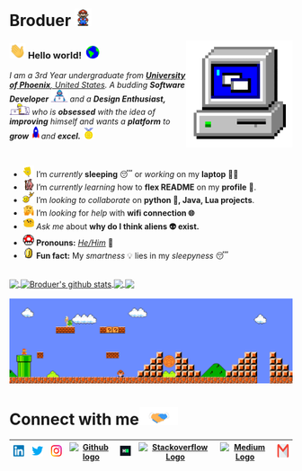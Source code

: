 # Broduer&nbsp;<img src="https://github.com/broduer/broduer/blob/master/Assets/Mario_Hello_Big.gif" width="30px">


<!-- 
    &nbsp;  [![HitCount](https://hits.dwyl.com/broduer/broduer.svg?style=flat-square&show=unique)](http://hits.dwyl.com/broduer/broduer) 
-->

<img align="right" alt="PC GIF" src="https://github.com/broduer/broduer/blob/master/Assets/PC.gif" width="190" />

### <img src="https://github.com/broduer/broduer/blob/master/Assets/Hi.gif" width="29px"> **Hello world!** &nbsp;<img src="https://github.com/broduer/broduer/blob/master/Assets/Earth.gif" width="24px">

<p>
  <em>
    I am a 3rd Year undergraduate from <a href="https://www.phoenix.edu/"> <b>University of Phoenix</b>, United States</a>.  
    A budding <b>Software Developer</b> <img src="https://github.com/broduer/broduer/blob/master/Assets/Developer.gif" width="30px"> 
      and a <b>Design Enthusiast,</b>&nbsp;<img src="https://github.com/broduer/broduer/blob/master/Assets/Designer.gif" width="36px"> who is <b>obsessed</b>
    with the idea of <b>improving</b> himself and wants a <b>platform</b> to 
    <b>grow</b> <img src="https://github.com/broduer/broduer/blob/master/Assets/Rocket.gif" width="18px">and 
    <b>excel.</b> <img src="https://github.com/broduer/broduer/blob/master/Assets/Medal.gif" width="20px">
  </em>  
</p>

<br>

- <img alt="GIF" src="https://github.com/broduer/broduer/blob/master/Assets/wave.gif" width="20px" /> I’m *currently* **sleeping** 😴 or *working* on my **laptop** 👨‍💻
- <img alt="GIF" src="https://github.com/broduer/broduer/blob/master/Assets/gandalf_parrot.gif" width="20px" /> I’m *currently learning* how to **flex README** on my **profile** 💪.
- <img alt="GIF" src="https://github.com/broduer/broduer/blob/master/Assets/headbang.gif" width="20px" /> I’m *looking to collaborate* on **python 🐍, Java, Lua projects**.
- <img alt="GIF" src="https://github.com/broduer/broduer/blob/master/Assets/hmm.gif" width="20px" /> I’m *looking* for *help* with **wifi connection 🌐**
- <img alt="GIF" src="https://github.com/broduer/broduer/blob/master/Assets/happy.gif" width="20px" /> *Ask me* about **why do I think aliens 👽 exist.**
- <img alt="GIF" src="https://github.com/broduer/broduer/blob/master/Assets/powerup.gif" width="20px" /> **Pronouns:** [*He/Him*](https://pronoun.is/he) 🧔
- <img alt="GIF" src="https://github.com/broduer/broduer/blob/master/Assets/coin.gif" width="20px" /> **Fun fact:** My *smartness* 💡 lies in my *sleepyness* 😴


<br>

<a href="https://github.com/broduer">
  <img align="center" src="https://github-readme-stats.vercel.app/api/top-langs/?username=broduer&theme=dark&hide_langs_below=1" />
</a>

<a href="https://github.com/broduer">
 <img align="center" src="https://github-readme-stats.vercel.app/api?username=broduer&show_icons=true&theme=dark&line_height=27" alt="Broduer's github stats"/>
</a>


<a href="https://github.com/broduer/broduer">
  <img align="center" src="https://github-readme-stats.vercel.app/api/pin/?username=broduer&repo=broduer&theme=dark" />
</a>

<a href="https://github.com/broduer/Fun-with-DS-and-Algo">
 <img align="center" src="https://github-readme-stats.vercel.app/api/pin/?username=broduer&repo=Fun-with-DS-and-Algo&theme=dark" />
</a>

<br>
<!--
![Broduer's github stats](https://github-readme-stats.vercel.app/api?username=broduer&show_icons=true&hide_border=true)
-->

<br>

<img src="https://github.com/broduer/broduer/blob/master/Assets/Mario_Gameplay.gif" alt="Mario Game" width="980">

<br>

# Connect with me<img src="https://github.com/broduer/broduer/blob/master/Assets/Handshake.gif" height="32px">



| [<img src="https://github.com/broduer/broduer/blob/master/Assets/Linkedin.svg" alt="Linkedin Logo" width="32">](https://in.linkedin.com/in/broduer) | [<img src="https://github.com/broduer/broduer/blob/master/Assets/Twitter.svg" alt="Twitter Logo" width="32">](https://twitter.com/broduer) | [<img src="https://github.com/broduer/broduer/blob/master/Assets/Instagram.svg" alt="instagram logo" width="32">](https://www.instagram.com/broduer/)| [<img src="https://cdn.svgporn.com/logos/github-icon.svg" alt="Github logo" width="34">](https://github.com/broduer) | [<img src="https://github.com/broduer/broduer/blob/master/Assets/HackerRank.svg" alt="HackerRank Logo" width="30">](https://www.hackerrank.com/) | [<img src="https://cdn.svgporn.com/logos/stackoverflow-icon.svg" alt="Stackoverflow Logo" width="28">](https://stackoverflow.com/users/13944080/broduer) | [<img src="https://cdn.svgporn.com/logos/medium.svg" alt="Medium Logo" width="30">](https://medium.com/@broduer) | [<img src="https://github.com/broduer/broduer/blob/master/Assets/Gmail.svg" alt="Gmail logo" height="32">](mailto:broduer@aogamers.net)
|:---:|:---:|:---:|:---:|:---:|:---:|:---:|:---:|



<br>
<br>






<!--

![Dino](https://github.com/broduer/broduer/blob/master/Assets/dino.gif)

<a href="https://in.linkedin.com/in/broduer">
    <img align="left" alt="Broduer | Linkedin" width="24px" src="https://github.com/broduer/broduer/blob/master/Assets/Linkedin.svg" />
  </a> &nbsp;&nbsp;
  <a href="https://twitter.com/broduer">
    <img align="left" alt="Broduer | Twitter" width="26px" src="https://github.com/broduer/broduer/blob/master/Assets/Twitter.svg" />
  </a> &nbsp;&nbsp;
  <a href="https://www.instagram.com/broduer/">
    <img align="left" alt="Broduer | Instagram" width="24px" src="https://github.com/broduer/broduer/blob/master/Assets/Instagram.svg" />
  </a> &nbsp;&nbsp;
  <a href="mailto:broduer@aogamers.net">
    <img align="left" alt="Broduer | Gmail" width="26px" src="https://github.com/broduer/broduer/blob/master/Assets/Gmail.svg" />
  </a>
  
  
  
| [<img src="https://github.com/broduer/broduer/blob/master/Assets/Linkedin.svg" alt="Broduer | Linkedin" width="34">](https://in.linkedin.com/in/broduer) | [<img src="https://github.com/broduer/broduer/blob/master/Assets/Instagram.svg" alt="instagram logo" width="24">](https://www.instagram.com/broduer/) | [<img src="https://raw.githubusercontent.com/broduer/broduer/master/img/dev.png" alt="dev logo" width="24">](https://dev.to/broduer)| [<img src="https://raw.githubusercontent.com/broduer/broduer/master/img/deviant_art.jpg" alt="dev logo" width="24">](https://www.deviantart.com/delta2318) | [<img src="https://raw.githubusercontent.com/broduer/broduer/master/img/twitter.png" alt="twitter logo" width="34">](https://twitter.com/broduer) | [<img src="https://raw.githubusercontent.com/broduer/broduer/master/img/stack.svg" alt="stack logo" width="24">](https://stackoverflow.com/users/10053063/delta231) | [<img src="https://raw.githubusercontent.com/broduer/broduer/master/img/gitlab.png" alt="gitlab logo" width="24">](https://gitlab.com/broduer) | [<img src="https://raw.githubusercontent.com/broduer/broduer/master/img/reddit.jpg" alt="reddit logo" width="24">](https://www.reddit.com/user/broduer)
|---|---|---|---|---|---|---|---|





## 𝗠𝘆 𝗧𝗲𝗰𝗸 𝗦𝘁𝗮𝗰𝗸

<table>
  <tbody>
    <tr valign="top">
      <td width="25%" align="center">
        <span>𝗛𝗧𝗠𝗟𝟱</span><br><br><br>
        <img height="64px" src="https://cdn.svgporn.com/logos/html-5.svg">
      </td>
      <td width="25%" align="center">
        <span>𝗖𝗦𝗦𝟯</span><br><br><br>
        <img height="64px" src="https://cdn.svgporn.com/logos/css-3.svg">
      </td>
      <td width="25%" align="center">
        <span>𝗝𝗮𝘃𝗮𝗦𝗰𝗿𝗶𝗽𝘁</span><br><br><br>
        <img height="64px" src="https://cdn.svgporn.com/logos/javascript.svg">
      </td>
      <td width="25%" align="center">
        <span>𝗩𝘂𝗲</span><br><br><br>
        <img height="64px" src="https://cdn.svgporn.com/logos/vue.svg">
      </td>
    </tr>
    <tr valign="top">
      <td width="25%" align="center">
        <span>𝗪𝗲𝗯𝗽𝗮𝗰𝗸</span><br><br><br>
        <img height="64px" src="https://cdn.svgporn.com/logos/webpack.svg">
      </td>
      <td width="25%" align="center">
        <span>𝗘𝘀𝗹𝗶𝗻𝘁</span><br><br><br>
        <img height="64px" src="https://cdn.svgporn.com/logos/eslint.svg">
      </td>
      <td width="25%" align="center">
        <span>𝗚𝗶𝘁</span><br><br><br>
        <img height="64px" src="https://cdn.svgporn.com/logos/git-icon.svg">
      </td>
      <td width="25%" align="center">
        <span>𝗩𝗦 𝗖𝗼𝗱𝗲</span><br><br><br>
        <img height="64px" src="https://cdn.svgporn.com/logos/visual-studio-code.svg">
      </td>
    </tr>
    <tr valign="top">
      <td width="25%" align="center">
        <span>𝗟𝗲𝘀𝘀</span><br><br><br>
        <img height="64px" src="https://cdn.svgporn.com/logos/less.svg">
      </td>
      <td width="25%" align="center">
        <span>𝗦𝗮𝘀𝘀/𝗦𝗖𝗦𝗦</span><br><br><br>
        <img height="64px" src="https://cdn.svgporn.com/logos/sass.svg">
      </td>
      <td width="25%" align="center">
        <span>𝗧𝗮𝗶𝗹𝘄𝗶𝗻𝗱𝗖𝘀𝘀</span><br><br><br>
        <img height="64px" src="https://cdn.svgporn.com/logos/tailwindcss-icon.svg">
      </td>
      <td width="25%" align="center">
        <span>𝗡𝗲𝘁𝗹𝗶𝗳𝘆</span><br><br><br>
        <img height="64px" src="https://cdn.svgporn.com/logos/netlify.svg">
      </td>
    </tr>
  </tbody>
</table>


![visitors](https://visitor-badge.laobi.icu/badge?page_id=broduer)

-->
